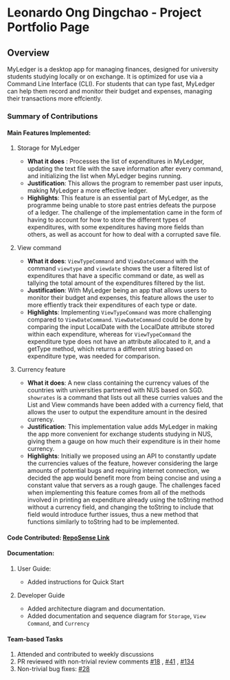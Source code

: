 # Leonardo Ong Dingchao - Project Portfolio Page

## Overview
MyLedger is a desktop app for managing finances, designed for university students studying locally or on exchange. It is optimized for use via a Command Line Interface (CLI). For students that can type fast, MyLedger can help them record and monitor their budget and expenses, managing their transactions more effciently.

### Summary of Contributions
#### Main Features Implemented:

1. Storage for MyLedger
   - **What it does** : Processes the list of expenditures in MyLedger, updating the text file with the save information after every command, and initializing the list
   when MyLedger begins running.
   - **Justification**: This allows the program to remember past user inputs, making MyLedger a more effective ledger.
   - **Highlights**: This feature is an essential part of MyLedger, as the programme being unable to store past entries defeats the purpose of a ledger.
   The challenge of the implementation came in the form of having to account for how to store the different types of expenditures, with some expenditures having more fields than others, as well as account for how to deal with a corrupted save file.

2. View command
   - **What it does**: `ViewTypeCommand` and `ViewDateCommand` with the command `viewtype` and `viewdate` shows the user a filtered list of expenditures that have a specific command or date, as well as tallying the total amount of the expenditures filtered by the list.
   - **Justification**: With MyLedger being an app that allows users to monitor their budget and expenses, this feature allows the user to more effiently track their expenditures of each type or date.
   - **Highlights**: Implementing `ViewTypeCommand` was more challenging compared to `ViewDateCommand`. `ViewDateCommand` could be done by comparing the input LocalDate with the LocalDate attribute stored within each expenditure, whereas for `ViewTypeCommand` the expenditure type does not have an attribute allocated to it, and a getType method, which returns a different string based on expenditure type, was needed for comparison. 

3. Currency feature
   - **What it does**: A new class containing the currency values of the countries with universities partnered with NUS based on SGD. `showrates` is a command that lists out all these curries values and the List and View commands have been added with a currency field, that allows the user to output the expenditure amount in the desired currency. 
   - **Justification**: This implementation value adds MyLedger in making the app more convenient for exchange students studying in NUS, giving them a gauge on how much their expenditure is in their home currency.
   - **Highlights**: Initially we proposed using an API to constantly update the currencies values of the feature, however considering the large amounts of potential bugs and requiring internet connection, we decided the app would benefit more from being concise and using a constant value that servers as a rough gauge. The challenges faced when implementing this feature comes from all of the methods involved in printing an expenditure already using the toString method without a currency field, and changing the toString to include that field would introduce further issues, thus a new method that functions similarly to toString had to be implemented.

#### Code Contributed: [RepoSense Link](https://nus-cs2113-ay2223s2.github.io/tp-dashboard/?search=Chick3nBoy&sort=totalCommits%20dsc&sortWithin=title&timeframe=commit&mergegroup=&groupSelect=groupByRepos&breakdown=true&checkedFileTypes=docs~functional-code~test-code~other&since=2023-02-17&tabOpen=true&tabType=authorship&zFR=false&tabAuthor=Chick3nBoy&tabRepo=AY2223S2-CS2113-T14-3%2Ftp%5Bmaster%5D&authorshipIsMergeGroup=false&authorshipFileTypes=docs~functional-code~test-code&authorshipIsBinaryFileTypeChecked=false&authorshipIsIgnoredFilesChecked=false)

#### Documentation: 
1. User Guide:
   - Added instructions for Quick Start

2. Developer Guide
   - Added architecture diagram and documentation. 
   - Added documentation and sequence diagram for `Storage`, `View Command`, and `Currency`

#### Team-based Tasks
1. Attended and contributed to weekly discussions
2. PR reviewed with non-trivial review comments [#18](https://github.com/AY2223S2-CS2113-T14-3/tp/pull/18) , 
[#41](https://github.com/AY2223S2-CS2113-T14-3/tp/pull/41) , [#134](https://github.com/AY2223S2-CS2113-T14-3/tp/pull/134)
3. Non-trivial bug fixes: [#28](https://github.com/AY2223S2-CS2113-T14-3/tp/pull/28/commits)
